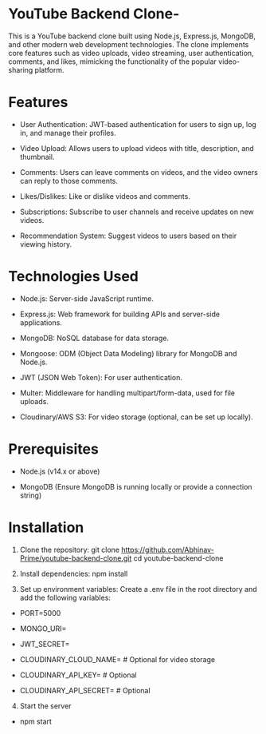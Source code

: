 
# YouTube Backend Clone-
This is a YouTube backend clone built using Node.js, Express.js, MongoDB, and other modern web development technologies. The clone implements core features such as video uploads, video streaming, user authentication, comments, and likes, mimicking the functionality of the popular video-sharing platform.

# Features
* User Authentication: JWT-based authentication for users to sign up, log in, and manage their profiles.

* Video Upload: Allows users to upload videos with title, description, and thumbnail.

* Comments: Users can leave comments on videos, and the video owners can reply to those comments.

* Likes/Dislikes: Like or dislike videos and comments.

* Subscriptions: Subscribe to user channels and receive updates on new videos.

* Recommendation System: Suggest videos to users based on their viewing history.

# Technologies Used
* Node.js: Server-side JavaScript runtime.

* Express.js: Web framework for building APIs and server-side applications.

* MongoDB: NoSQL database for data storage.

* Mongoose: ODM (Object Data Modeling) library for MongoDB and Node.js.

* JWT (JSON Web Token): For user authentication.

* Multer: Middleware for handling multipart/form-data, used for file uploads.

* Cloudinary/AWS S3: For video storage (optional, can be set up locally).

# Prerequisites
* Node.js (v14.x or above)

* MongoDB (Ensure MongoDB is running locally or provide a connection string)

# Installation
1. Clone the repository:
git clone https://github.com/Abhinav-Prime/youtube-backend-clone.git
cd youtube-backend-clone

2. Install dependencies:
npm install

3. Set up environment variables:
Create a .env file in the root directory and add the following variables:

* PORT=5000

* MONGO_URI=<your-mongodb-connection-string>

* JWT_SECRET=<your-jwt-secret>

* CLOUDINARY_CLOUD_NAME=<cloudinary-cloud-name> # Optional for video storage

* CLOUDINARY_API_KEY=<cloudinary-api-key>       # Optional

* CLOUDINARY_API_SECRET=<cloudinary-api-secret> # Optional

4. Start the server
* npm start




